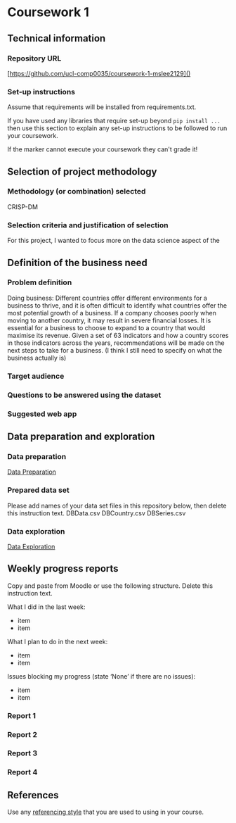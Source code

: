 # Coursework 1

## Technical information
### Repository URL
[https://github.com/ucl-comp0035/coursework-1-mslee2129]()

### Set-up instructions

Assume that requirements will be installed from requirements.txt.

If you have used any libraries that require set-up beyond `pip install ...` then use this section to explain any set-up
instructions to be followed to run your coursework.

If the marker cannot execute your coursework they can't grade it!


## Selection of project methodology
### Methodology (or combination) selected
CRISP-DM
### Selection criteria and justification of selection
For this project, I wanted to focus more on the data science aspect of the 

## Definition of the business need
### Problem definition
Doing business: Different countries offer different environments for a business to thrive, and it is often difficult to 
identify what countries offer the most potential growth of a business. If a company chooses poorly when moving to another
country, it may result in severe financial losses. It is essential for a business to choose to expand to a country that 
would maximise its revenue. Given a set of 63 indicators and how a country scores in those indicators across the years,
recommendations will be made on the next steps to take for a business. (I think I still need to specify on what the business actually is)
### Target audience

### Questions to be answered using the dataset

### Suggested web app

## Data preparation and exploration
### Data preparation

[Data Preparation](data_preparation.py)

### Prepared data set
Please add names of your data set files in this repository below, then delete this instruction text.
DBData.csv
DBCountry.csv
DBSeries.csv

### Data exploration

[Data Exploration]()

## Weekly progress reports
Copy and paste from Moodle or use the following structure. Delete this instruction text.

What I did in the last week:
- item
- item

What I plan to do in the next week:
- item
- item

Issues blocking my progress (state ‘None’ if there are no issues):
- item
- item

### Report 1

### Report 2

### Report 3

### Report 4

## References
Use any [referencing style](https://library-guides.ucl.ac.uk/referencing-plagiarism/referencing-styles) that you are
used to using in your course.
